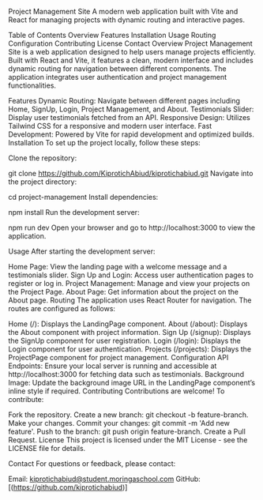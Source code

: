 Project Management Site
A modern web application built with Vite and React for managing projects with dynamic routing and interactive pages.

Table of Contents
Overview
Features
Installation
Usage
Routing
Configuration
Contributing
License
Contact
Overview
Project Management Site is a web application designed to help users manage projects efficiently. Built with React and Vite, it features a clean, modern interface and includes dynamic routing for navigation between different components. The application integrates user authentication and project management functionalities.

Features
Dynamic Routing: Navigate between different pages including Home, SignUp, Login, Project Management, and About.
Testimonials Slider: Display user testimonials fetched from an API.
Responsive Design: Utilizes Tailwind CSS for a responsive and modern user interface.
Fast Development: Powered by Vite for rapid development and optimized builds.
Installation
To set up the project locally, follow these steps:

Clone the repository:

git clone https://github.com/KiprotichAbiud/kiprotichabiud.git
Navigate into the project directory:

cd project-management
Install dependencies:

npm install
Run the development server:

npm run dev
Open your browser and go to http://localhost:3000 to view the application.

Usage
After starting the development server:

Home Page: View the landing page with a welcome message and a testimonials slider.
Sign Up and Login: Access user authentication pages to register or log in.
Project Management: Manage and view your projects on the Project Page.
About Page: Get information about the project on the About page.
Routing
The application uses React Router for navigation. The routes are configured as follows:

Home (/): Displays the LandingPage component.
About (/about): Displays the About component with project information.
Sign Up (/signup): Displays the SignUp component for user registration.
Login (/login): Displays the Login component for user authentication.
Projects (/projects): Displays the ProjectPage component for project management.
Configuration
API Endpoints: Ensure your local server is running and accessible at http://localhost:3000 for fetching data such as testimonials.
Background Image: Update the background image URL in the LandingPage component’s inline style if required.
Contributing
Contributions are welcome! To contribute:

Fork the repository.
Create a new branch: git checkout -b feature-branch.
Make your changes.
Commit your changes: git commit -m 'Add new feature'.
Push to the branch: git push origin feature-branch.
Create a Pull Request.
License
This project is licensed under the MIT License - see the LICENSE file for details.

Contact
For questions or feedback, please contact:

Email: kiprotichabiud@student.moringaschool.com
GitHub: [(https://github.com/kiprotichabiud)]
